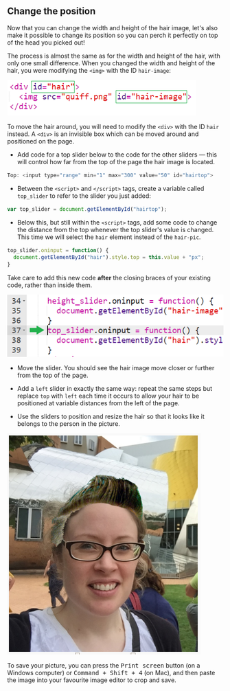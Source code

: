 ## Change the position

Now that you can change the width and height of the hair image, let's also make it possible to change its position so you can perch it perfectly on top of the head you picked out!

The process is almost the same as for the width and height of the hair, with only one small difference. When you changed the width and height of the hair, you were modifying the `<img>` with the ID `hair-image`:

![Div or image](images/div-or-image.png)

To move the hair around, you will need to modify the `<div>` with the ID `hair` instead. A `<div>` is an invisible box which can be moved around and positioned on the page.

+ Add code for a top slider below to the code for the other sliders — this will control how far from the top of the page the hair image is located.

```javascript
Top: <input type="range" min="1" max="300" value="50" id="hairtop">
```
+ Between the `<script>` and `</script>` tags, create a variable called `top_slider` to refer to the slider you just added:

```javascript
var top_slider = document.getElementById("hairtop");
```

+ Below this, but still within the `<script>` tags, add some code to change the distance from the top whenever the top slider's value is changed. This time we will select the `hair` element instead of the `hair-pic`.

```javascript
top_slider.oninput = function() {
  document.getElementById("hair").style.top = this.value + "px";
}
```

Take care to add this new code **after** the closing braces of your existing code, rather than inside them.

![Put the code after the bracket](images/after-bracket.png)

+ Move the slider. You should see the hair image move closer or further from the top of the page.

+ Add a `left` slider in exactly the same way: repeat the same steps but replace `top` with `left` each time it occurs to allow your hair to be positioned at variable distances from the left of the page.

+ Use the sliders to position and resize the hair so that it looks like it belongs to the person in the picture.

![Silly hair](images/silly-hair.png)

To save your picture, you can press the <kbd>Print screen</kbd> button (on a Windows computer) or <kbd>Command + Shift + 4</kbd> (on Mac), and then paste the image into your favourite image editor to crop and save.
